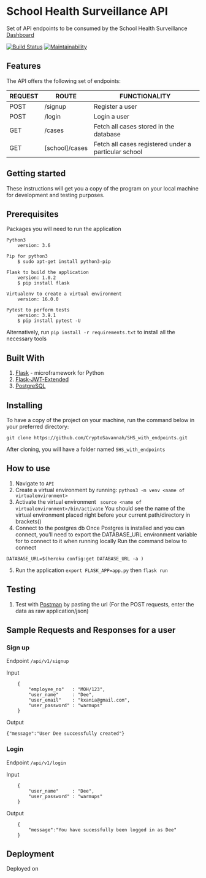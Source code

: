 # School Health Surveillance API
Set of API endpoints to be consumed by the School Health Surveillance [Dashboard]()

[![Build Status](https://travis-ci.org/CryptoSavannah/SHS_with_endpoints.svg?branch=for_review)](https://travis-ci.org/CryptoSavannah/SHS_with_endpoints) [![Maintainability]()]()
<!-- [![Coverage Status]()]()  -->


## Features
The API offers the following set of endpoints:


  | REQUEST      | ROUTE             | FUNCTIONALITY                                       |
  |--------------|-------------------|-----------------------------------------------------|
  |  POST        | /signup           | Register a user                                     |
  |  POST        | /login            | Login a user                                        |
  |  GET         | /cases            | Fetch all cases stored in the database              |
  |  GET         | [school]/cases    | Fetch all cases registered under a particular school|
 
## Getting started
These instructions will get you a copy of the program on your local machine for development and testing purposes.

## Prerequisites
Packages you will need to run the application

```
Python3
    version: 3.6
```
```
Pip for python3
    $ sudo apt-get install python3-pip
```
```
Flask to build the application
    version: 1.0.2
    $ pip install flask
```
```
Virtualenv to create a virtual environment
    version: 16.0.0
```
```
Pytest to perform tests
    version: 3.9.1
    $ pip install pytest -U
```
Alternatively, run `pip install -r requirements.txt` to install all the necessary tools

## Built With
1. [Flask](http://flask.pocoo.org/) -  microframework for Python
2. [Flask-JWT-Extended](https://flask-jwt-extended.readthedocs.io/en/latest/)
3. [PostgreSQL](https://www.postgresql.org/) 

## Installing
To have a copy of the project on your machine, run the command below in your preferred directory:

``` 
git clone https://github.com/CryptoSavannah/SHS_with_endpoints.git
```
After cloning, you will have a folder named `SHS_with_endpoints`

## How to use
1. Navigate to `API`
2. Create a virtual environment by running:
``` python3 -m venv <name of virtualenvironment> ```
3. Activate the virtual environment
``` source <name of virtualenvironment>/bin/activate```
You should see the name of the virtual environment placed right before your current path/directory in brackets()
4. Connect to the postgres db
Once Postgres is installed and you can connect, you’ll need to export the DATABASE_URL environment variable for to connect to it when running locally
Run the command below to connect
```
DATABASE_URL=$(heroku config:get DATABASE_URL -a )
```
5. Run the application
```export FLASK_APP=app.py``` then
```flask run```


## Testing
1. Test with [Postman](https://www.getpostman.com/) by pasting the url []() (For the POST requests, enter the data as raw application/json)

## Sample Requests and Responses for a user

### Sign up
Endpoint `/api/v1/signup`

Input
```
    {
        "employee_no"   : "MOH/123",
        "user_name"     : "Dee",
        "user_email"    : "kxania@gmail.com",
        "user_password" : "warmups"
    }
```
Output 
```
{"message":"User Dee successfully created"}
```

### Login
Endpoint `/api/v1/login`

Input
```
    {
        "user_name"     : "Dee",
        "user_password" : "warmups"
    }
```

Output
```
    {
        "message":"You have sucessfully been logged in as Dee"
    }
```

## Deployment
Deployed on []()